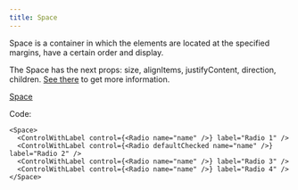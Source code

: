 ```yaml
---
title: Space
---
```


Space is a container in which the elements are located at the specified margins, have a certain order and display.

The Space has the next props: size, alignItems, justifyContent, direction, children. [See there](/storybook/?path=/docs/core-space--docs) to get more information.

[Space](/storybook/?path=/story/core-space--default-space)

Code:

```tsx
<Space>
  <ControlWithLabel control={<Radio name="name" />} label="Radio 1" />
  <ControlWithLabel control={<Radio defaultChecked name="name" />} label="Radio 2" />
  <ControlWithLabel control={<Radio name="name" />} label="Radio 3" />
  <ControlWithLabel control={<Radio name="name" />} label="Radio 4" />
</Space>
```
